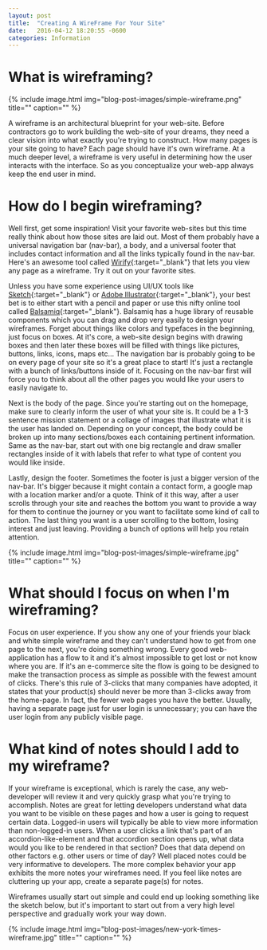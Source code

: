 ```yaml
---
layout: post
title:  "Creating A WireFrame For Your Site"
date:   2016-04-12 18:20:55 -0600
categories: Information
---
```


# What is wireframing?

{% include image.html
  img="blog-post-images/simple-wireframe.png"
  title=""
  caption=""
%}

A wireframe is an architectural blueprint for your web-site. Before contractors go to work building the web-site of your dreams, they need a clear vision into what exactly you're trying to construct. How many pages is your site going to have? Each page should have it's own wireframe. At a much deeper level, a wireframe is very useful in determining how the user interacts with the interface. So as you conceptualize your web-app always keep the end user in mind.

# How do I begin wireframing?

Well first, get some inspiration! Visit your favorite web-sites but this time really think about how those sites are laid out. Most of them probably have a universal navigation bar (nav-bar), a body, and a universal footer that includes contact information and all the links typically found in the nav-bar. Here's an awesome tool called [Wirify](https://www.wirify.com/){:target="_blank"} that lets you view any page as a wireframe. Try it out on your favorite sites.

Unless you have some experience using UI/UX tools like [Sketch](https://www.sketchapp.com/){:target="_blank"} or [Adobe Illustrator](https://www.adobe.com/products/illustrator.html?promoid=KLXLT){:target="_blank"}, your best bet is to either start with a pencil and paper or use this nifty online tool called [Balsamiq](https://balsamiq.com/){:target="_blank"}. Balsamiq has a huge library of reusable components which you can drag and drop very easily to design your wireframes. Forget about things like colors and typefaces in the beginning, just focus on boxes. At it's core, a web-site design begins with drawing boxes and then later these boxes will be filled with things like pictures, buttons, links, icons, maps etc... The navigation bar is probably going to be on every page of your site so it's a great place to start! It's just a rectangle with a bunch of links/buttons inside of it. Focusing on the nav-bar first will force you to think about all the other pages you would like your users to easily navigate to.

Next is the body of the page. Since you're starting out on the homepage, make sure to clearly inform the user of what your site is. It could be a 1-3 sentence mission statement or a collage of images that illustrate what it is the user has landed on. Depending on your concept, the body could be broken up into many sections/boxes each containing pertinent information. Same as the nav-bar, start out with one big rectangle and draw smaller rectangles inside of it with labels that refer to what type of content you would like inside.

Lastly, design the footer. Sometimes the footer is just a bigger version of the nav-bar. It's bigger because it might contain a contact form, a google map with a location marker and/or a quote. Think of it this way, after a user scrolls through your site and reaches the bottom you want to provide a way for them to continue the journey or you want to facilitate some kind of call to action. The last thing you want is a user scrolling to the bottom, losing interest and just leaving. Providing a bunch of options will help you retain attention.

{% include image.html
  img="blog-post-images/simple-wireframe.jpg"
  title=""
  caption=""
%}

# What should I focus on when I'm wireframing?

Focus on user experience. If you show any one of your friends your black and white simple wireframe and they can't understand how to get from one page to the next, you're doing something wrong. Every good web-application has a flow to it and it's almost impossible to get lost or not know where you are. If it's an e-commerce site the flow is going to be designed to make the transaction process as simple as possible with the fewest amount of clicks. There's this rule of 3-clicks that many companies have adopted, it states that your product(s) should never be more than 3-clicks away from the home-page. In fact, the fewer web pages you have the better. Usually, having a separate page just for user login is unnecessary; you can have the user login from any publicly visible page.

# What kind of notes should I add to my wireframe?

If your wireframe is exceptional, which is rarely the case, any web-developer will review it and very quickly grasp what you're trying to accomplish. Notes are great for letting developers understand what data you want to be visible on these pages and how a user is going to request certain data. Logged-in users will typically be able to view more information than non-logged-in users. When a user clicks a link that's part of an accordion-like-element and that accordion section opens up, what data would you like to be rendered in that section? Does that data depend on other factors e.g. other users or time of day? Well placed notes could be very informative to developers. The more complex behavior your app exhibits the more notes your wireframes need. If you feel like notes are cluttering up your app, create a separate page(s) for notes.

Wireframes usually start out simple and could end up looking something like the sketch below, but it's important to start out from a very high level perspective and gradually work your way down.

{% include image.html
  img="blog-post-images/new-york-times-wireframe.jpg"
  title=""
  caption=""
%}
